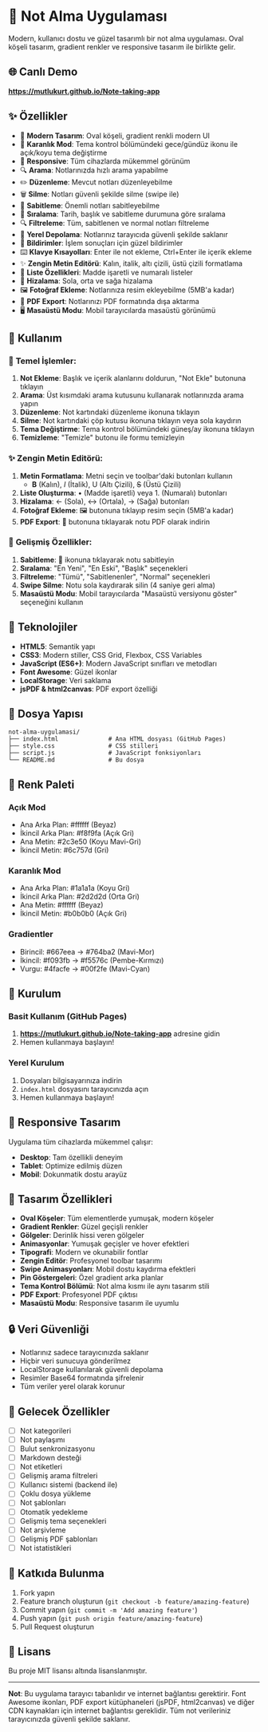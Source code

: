# 📝 Not Alma Uygulaması

Modern, kullanıcı dostu ve güzel tasarımlı bir not alma uygulaması. Oval köşeli tasarım, gradient renkler ve responsive tasarım ile birlikte gelir.

## 🌐 **Canlı Demo**
**https://mutlukurt.github.io/Note-taking-app**

## ✨ Özellikler

- 🎨 **Modern Tasarım**: Oval köşeli, gradient renkli modern UI
- 🌙 **Karanlık Mod**: Tema kontrol bölümündeki gece/gündüz ikonu ile açık/koyu tema değiştirme
- 📱 **Responsive**: Tüm cihazlarda mükemmel görünüm
- 🔍 **Arama**: Notlarınızda hızlı arama yapabilme
- ✏️ **Düzenleme**: Mevcut notları düzenleyebilme
- 🗑️ **Silme**: Notları güvenli şekilde silme (swipe ile)
- 📌 **Sabitleme**: Önemli notları sabitleyebilme
- 🔄 **Sıralama**: Tarih, başlık ve sabitleme durumuna göre sıralama
- 🔍 **Filtreleme**: Tüm, sabitlenen ve normal notları filtreleme
- 💾 **Yerel Depolama**: Notlarınız tarayıcıda güvenli şekilde saklanır
- 🔔 **Bildirimler**: İşlem sonuçları için güzel bildirimler
- ⌨️ **Klavye Kısayolları**: Enter ile not ekleme, Ctrl+Enter ile içerik ekleme
- ✨ **Zengin Metin Editörü**: Kalın, italik, altı çizili, üstü çizili formatlama
- 📝 **Liste Özellikleri**: Madde işaretli ve numaralı listeler
- 📐 **Hizalama**: Sola, orta ve sağa hizalama
- 🖼️ **Fotoğraf Ekleme**: Notlarınıza resim ekleyebilme (5MB'a kadar)
- 📄 **PDF Export**: Notlarınızı PDF formatında dışa aktarma
- 🖥️ **Masaüstü Modu**: Mobil tarayıcılarda masaüstü görünümü


## 🚀 Kullanım

### 📝 **Temel İşlemler:**
1. **Not Ekleme**: Başlık ve içerik alanlarını doldurun, "Not Ekle" butonuna tıklayın
2. **Arama**: Üst kısımdaki arama kutusunu kullanarak notlarınızda arama yapın
3. **Düzenleme**: Not kartındaki düzenleme ikonuna tıklayın
4. **Silme**: Not kartındaki çöp kutusu ikonuna tıklayın veya sola kaydırın
5. **Tema Değiştirme**: Tema kontrol bölümündeki güneş/ay ikonuna tıklayın
6. **Temizleme**: "Temizle" butonu ile formu temizleyin

### ✨ **Zengin Metin Editörü:**
1. **Metin Formatlama**: Metni seçin ve toolbar'daki butonları kullanın
   - **B** (Kalın), *I* (İtalik), U (Altı Çizili), ~~S~~ (Üstü Çizili)
2. **Liste Oluşturma**: • (Madde işaretli) veya 1. (Numaralı) butonları
3. **Hizalama**: ← (Sola), ↔ (Ortala), → (Sağa) butonları
4. **Fotoğraf Ekleme**: 🖼️ butonuna tıklayıp resim seçin (5MB'a kadar)
5. **PDF Export**: 📄 butonuna tıklayarak notu PDF olarak indirin


### 📌 **Gelişmiş Özellikler:**
1. **Sabitleme**: 📌 ikonuna tıklayarak notu sabitleyin
2. **Sıralama**: "En Yeni", "En Eski", "Başlık" seçenekleri
3. **Filtreleme**: "Tümü", "Sabitlenenler", "Normal" seçenekleri
4. **Swipe Silme**: Notu sola kaydırarak silin (4 saniye geri alma)
5. **Masaüstü Modu**: Mobil tarayıcılarda "Masaüstü versiyonu göster" seçeneğini kullanın

## 🎯 Teknolojiler

- **HTML5**: Semantik yapı
- **CSS3**: Modern stiller, CSS Grid, Flexbox, CSS Variables
- **JavaScript (ES6+)**: Modern JavaScript sınıfları ve metodları
- **Font Awesome**: Güzel ikonlar
- **LocalStorage**: Veri saklama
- **jsPDF & html2canvas**: PDF export özelliği


## 📁 Dosya Yapısı

```
not-alma-uygulamasi/
├── index.html              # Ana HTML dosyası (GitHub Pages)
├── style.css               # CSS stilleri
├── script.js               # JavaScript fonksiyonları
└── README.md               # Bu dosya
```

## 🌈 Renk Paleti

### Açık Mod
- Ana Arka Plan: #ffffff (Beyaz)
- İkincil Arka Plan: #f8f9fa (Açık Gri)
- Ana Metin: #2c3e50 (Koyu Mavi-Gri)
- İkincil Metin: #6c757d (Gri)

### Karanlık Mod
- Ana Arka Plan: #1a1a1a (Koyu Gri)
- İkincil Arka Plan: #2d2d2d (Orta Gri)
- Ana Metin: #ffffff (Beyaz)
- İkincil Metin: #b0b0b0 (Açık Gri)

### Gradientler
- Birincil: #667eea → #764ba2 (Mavi-Mor)
- İkincil: #f093fb → #f5576c (Pembe-Kırmızı)
- Vurgu: #4facfe → #00f2fe (Mavi-Cyan)

## 🔧 Kurulum

### Basit Kullanım (GitHub Pages)
1. **https://mutlukurt.github.io/Note-taking-app** adresine gidin
2. Hemen kullanmaya başlayın!

### Yerel Kurulum
1. Dosyaları bilgisayarınıza indirin
2. `index.html` dosyasını tarayıcınızda açın
3. Hemen kullanmaya başlayın!

## 📱 Responsive Tasarım

Uygulama tüm cihazlarda mükemmel çalışır:
- **Desktop**: Tam özellikli deneyim
- **Tablet**: Optimize edilmiş düzen
- **Mobil**: Dokunmatik dostu arayüz

## 🎨 Tasarım Özellikleri

- **Oval Köşeler**: Tüm elementlerde yumuşak, modern köşeler
- **Gradient Renkler**: Güzel geçişli renkler
- **Gölgeler**: Derinlik hissi veren gölgeler
- **Animasyonlar**: Yumuşak geçişler ve hover efektleri
- **Tipografi**: Modern ve okunabilir fontlar
- **Zengin Editör**: Profesyonel toolbar tasarımı
- **Swipe Animasyonları**: Mobil dostu kaydırma efektleri
- **Pin Göstergeleri**: Özel gradient arka planlar
- **Tema Kontrol Bölümü**: Not alma kısmı ile aynı tasarım stili
- **PDF Export**: Profesyonel PDF çıktısı
- **Masaüstü Modu**: Responsive tasarım ile uyumlu


## 🔒 Veri Güvenliği

- Notlarınız sadece tarayıcınızda saklanır
- Hiçbir veri sunucuya gönderilmez
- LocalStorage kullanılarak güvenli depolama
- Resimler Base64 formatında şifrelenir
- Tüm veriler yerel olarak korunur

## 🚀 Gelecek Özellikler

- [ ] Not kategorileri
- [ ] Not paylaşımı
- [ ] Bulut senkronizasyonu
- [ ] Markdown desteği
- [ ] Not etiketleri
- [ ] Gelişmiş arama filtreleri
- [ ] Kullanıcı sistemi (backend ile)
- [ ] Çoklu dosya yükleme
- [ ] Not şablonları
- [ ] Otomatik yedekleme
- [ ] Gelişmiş tema seçenekleri
- [ ] Not arşivleme
- [ ] Gelişmiş PDF şablonları
- [ ] Not istatistikleri

## 🤝 Katkıda Bulunma

1. Fork yapın
2. Feature branch oluşturun (`git checkout -b feature/amazing-feature`)
3. Commit yapın (`git commit -m 'Add amazing feature'`)
4. Push yapın (`git push origin feature/amazing-feature`)
5. Pull Request oluşturun

## 📄 Lisans

Bu proje MIT lisansı altında lisanslanmıştır.

---

**Not**: Bu uygulama tarayıcı tabanlıdır ve internet bağlantısı gerektirir. Font Awesome ikonları, PDF export kütüphaneleri (jsPDF, html2canvas) ve diğer CDN kaynakları için internet bağlantısı gereklidir. Tüm not verileriniz tarayıcınızda güvenli şekilde saklanır.